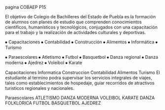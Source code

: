  pagina COBAEP P15

El objetivo de Colegio de Bachilleres del Estado de Puebla es la formación de alumnos con planes de estudio que comprenden conocimientos científicos, humanísticos y tecnológicos, conjugados con una capacitación para el trabajo y la realización de actividades culturales y deportivas.

⦁	Capacitaciones
⦁	Contabilidad
⦁	Construcción
⦁	Alimentos
⦁	Informática
⦁	Turismo

⦁	Paraescolares
⦁	Atletismo
⦁	Futbol
⦁	Basquetbol
⦁	Danza regional
⦁	Danza moderna
⦁	Ajedrez
⦁	Voleibol
⦁	Karate

Capacitaciones
  Informatica
  Construccion
  Contabilidad
  Alimentos
 	Turismo
 	El estudiante al termino podra supervisar los servicios integrales de viajes, tales como establecimientos de hospedaje, guiar recorridos de atractivos turisticos regionales y nacionales.

Paraescolares
ATLETISMO
DANZA MODERNA
VOLEIBOL
KARATE
DANZA FOLKLORICA
FUTBOL
BASQUETBOL
AJEDREZ
